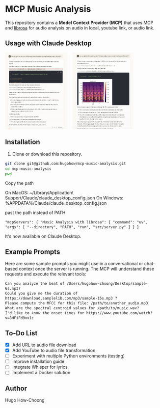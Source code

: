 # MCP Music Analysis

This repository contains a **Model Context Provider (MCP)** that uses MCP and [librosa](https://librosa.org/) for audio analysis on audio in local, youtube link, or audio link.

## Usage with Claude Desktop

<div style="display: flex; gap: 1rem;">
  <img src="public/screen.png" alt="alt text" width="40%">
  <img src="public/screen1.png" alt="alt text" width="40%">
</div>

## Installation

1. Clone or download this repository.

```bash
git clone git@github.com:hugohow/mcp-music-analysis.git
cd mcp-music-analysis
pwd
```

Copy the path

On MacOS: ~/Library/Application\ Support/Claude/claude_desktop_config.json On Windows: %APPDATA%/Claude/claude_desktop_config.json

past the path instead of PATH
```
"mcpServers": { "Music Analysis with librosa": { "command": "uv", "args": [ "--directory", "PATH", "run", "src/server.py" ] } }
```

It's now available on Claude Desktop.

## Example Prompts

Here are some sample prompts you might use in a conversational or chat-based context once the server is running. The MCP will understand these requests and execute the relevant tools:

```
Can you analyze the beat of /Users/hugohow-choong/Desktop/sample-6s.mp3?
Could you give me the duration of https://download.samplelib.com/mp3/sample-15s.mp3 ?
Please compute the MFCC for this file: /path/to/another_audio.mp3
What are the spectral centroid values for /path/to/music.wav?
I'd like to know the onset times for https://www.youtube.com/watch?v=8HFiFd9vx1c
```

## To-Do List

- [x] Add URL to audio file download
- [x] Add YouTube to audio file transformation
- [ ] Experiment with multiple Python environments (testing)
- [ ] Improve installation guide
- [ ] Integrate Whisper for lyrics
- [ ] Implement a Docker solution

## Author

Hugo How-Choong
